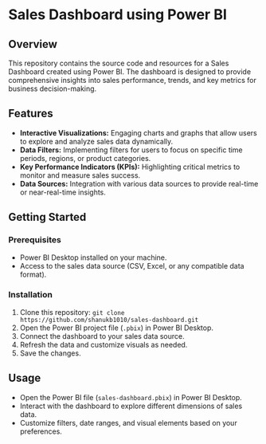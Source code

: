 # Sales Dashboard using Power BI

## Overview

This repository contains the source code and resources for a Sales Dashboard created using Power BI. The dashboard is designed to provide comprehensive insights into sales performance, trends, and key metrics for business decision-making.

## Features

- **Interactive Visualizations:** Engaging charts and graphs that allow users to explore and analyze sales data dynamically.
- **Data Filters:** Implementing filters for users to focus on specific time periods, regions, or product categories.
- **Key Performance Indicators (KPIs):** Highlighting critical metrics to monitor and measure sales success.
- **Data Sources:** Integration with various data sources to provide real-time or near-real-time insights.

## Getting Started

### Prerequisites

- Power BI Desktop installed on your machine.
- Access to the sales data source (CSV, Excel, or any compatible data format).

### Installation

1. Clone this repository: `git clone https://github.com/shanukb1010/sales-dashboard.git`
2. Open the Power BI project file (`.pbix`) in Power BI Desktop.
3. Connect the dashboard to your sales data source.
4. Refresh the data and customize visuals as needed.
5. Save the changes.

## Usage

- Open the Power BI file (`sales-dashboard.pbix`) in Power BI Desktop.
- Interact with the dashboard to explore different dimensions of sales data.
- Customize filters, date ranges, and visual elements based on your preferences.
